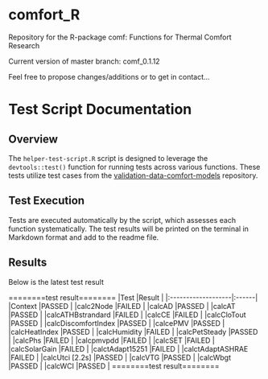 # comfort_R
Repository for the R-package comf: Functions for Thermal Comfort Research

Current version of master branch: comf_0.1.12

Feel free to propose changes/additions or to get in contact...

# Test Script Documentation

## Overview
The `helper-test-script.R` script is designed to leverage the `devtools::test()` function for running tests across various functions. These tests utilize test cases from the [validation-data-comfort-models](https://github.com/FedericoTartarini/validation-data-comfort-models) repository.

## Test Execution
Tests are executed automatically by the script, which assesses each function systematically. The test results will be printed on the terminal in Markdown format and add to the readme file.

## Results
Below is the latest test result

========test result========
|Test                |Result |
|:-------------------|:------|
|Context             |PASSED |
|calc2Node           |FAILED |
|calcAD              |PASSED |
|calcAT              |PASSED |
|calcATHBstrandard   |FAILED |
|calcCE              |FAILED |
|calcCloTout         |PASSED |
|calcDiscomfortIndex |PASSED |
|calcePMV            |PASSED |
|calcHeatIndex       |PASSED |
|calcHumidity        |FAILED |
|calcPetSteady       |PASSED |
|calcPhs             |FAILED |
|calcpmvpdd          |FAILED |
|calcSET             |FAILED |
|calcSolarGain       |FAILED |
|calctAdapt15251     |FAILED |
|calctAdaptASHRAE    |FAILED |
|calcUtci [2.2s]     |PASSED |
|calcVTG             |PASSED |
|calcWbgt            |PASSED |
|calcWCI             |PASSED |
========test result========

